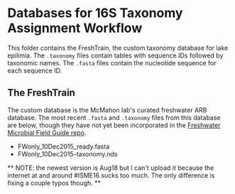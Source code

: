 Databases for 16S Taxonomy Assignment Workflow
===

This folder contains the FreshTrain, the custom taxonomy database for lake epilimia. The `.taxonomy` files contain tables with sequence IDs followed by taxonomic names. The `.fasta` files contain the nucleotide sequence for each sequence ID.

The FreshTrain
---

The custom database is the McMahon lab's curated freshwater ARB database. The most recent `.fasta` and `.taxonomy` files from this database are below, though they have not yet been incorporated in the [Freshwater Microbial Field Guide repo](https://github.com/mcmahon-uw/FWMFG).

* FWonly_10Dec2015_ready.fasta
*	FWonly_10Dec2015-taxonomy.nds

** NOTE: the newest version is Aug18 but I can't upload it because the internet at and around #ISME16 sucks too much. The only difference is fixing a couple typos though. **